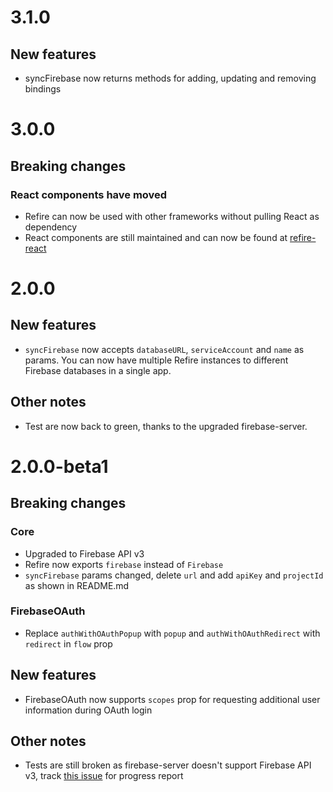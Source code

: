 # 3.1.0

## New features

- syncFirebase now returns methods for adding, updating and removing bindings

# 3.0.0

## Breaking changes

### React components have moved

- Refire can now be used with other frameworks without pulling React as dependency
- React components are still maintained and can now be found at [refire-react](https://github.com/hoppula/refire-react)

# 2.0.0

## New features

- `syncFirebase` now accepts `databaseURL`, `serviceAccount` and `name` as params. You can now have multiple Refire instances to different Firebase databases in a single app.

## Other notes

- Test are now back to green, thanks to the upgraded firebase-server.

# 2.0.0-beta1

## Breaking changes

### Core
- Upgraded to Firebase API v3
- Refire now exports `firebase` instead of `Firebase`
- `syncFirebase` params changed, delete `url` and add `apiKey` and `projectId` as shown in README.md

### FirebaseOAuth

- Replace `authWithOAuthPopup` with `popup` and `authWithOAuthRedirect` with `redirect` in `flow` prop

## New features

- FirebaseOAuth now supports `scopes` prop for requesting additional user information during OAuth login

## Other notes

- Tests are still broken as firebase-server doesn't support Firebase API v3, track [this issue](https://github.com/urish/firebase-server/pull/51) for progress report
